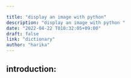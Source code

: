 ```yaml
---

title: "display an image with python"
description: "display an image with python "
date: "2022-04-22 T010:32:05+09:00"
draft: false
link: "dictionary"
author: "harika"
---
```


## introduction:
